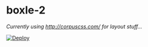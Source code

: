 # boxle-2

*Currently using http://corpuscss.com/ for layout stuff...*

[![Deploy](https://www.herokucdn.com/deploy/button.svg)](https://heroku.com/deploy)
